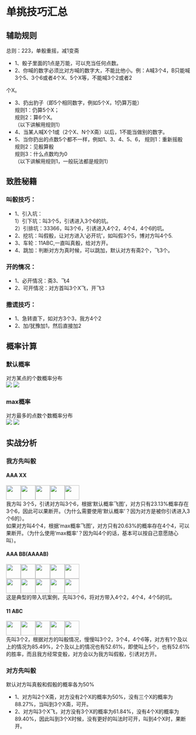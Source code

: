 ﻿# 单挑技巧汇总
## 辅助规则
总则：223，单骰重摇，减1变斋
- 1、骰子里面的1点是万能，可以充当任何点数。
- 2、你喊的数字必须比对方喊的数字大，不能比他小。例：A喊3个4，B只能喊3个5、3个6或者4个X、5个X等，不能喊3个2或者2

个X。
- 3、扔出豹子（即5个相同数字，例如5个X，1仍算万能）   
 规则1：仍算5个X；   
 规则2：算6个X。   
（以下讲解用规则1）   
- 4、当某人喊X个1或（2个X、N个X斋）以后，1不能当做别的数字。
- 5、当你扔出的点数5个都不一样，例如1、3、4、5、6，
规则1：重新摇骰   
规则2：见骰算骰   
规则3：什么点数均为0   
 （以下讲解用规则1，一般玩法都是规则1）

## 致胜秘籍
### 叫骰技巧：
- 1、引入坑：   
1）引下坑：叫3个5，引诱进入3个6的坑。   
2）引排坑：33366，叫3个6，引诱进入4个2，4个4，4个6的坑。   
- 2、挖坑：叫假骰，让对方进入‘必开坑’，如叫假3个5，博对方叫4个5.
- 3、车轮：11ABC,一直叫真骰，给对方开。
- 4、跳加：判断对方为真时候，可以跳加，默认对方有斋2个，飞3个。

### 开的情况：
- 1、必开情况：斋3、飞4
- 2、可开情况：对方首叫3个X飞，开飞3

### 撒谎技巧：
- 1、急转直下，如对方3个3，我方4个2
- 2、加/犹豫加1，然后直接加2

## 概率计算
### 默认概率
对方某点的个数概率分布   
<img src="https://github.com/joinbu/LiarsDice/blob/master/2.ONE%20VS%20ONE/%E7%B4%A0%E6%9D%90/ZAI_default.png">       <img src="https://github.com/joinbu/LiarsDice/blob/master/2.ONE%20VS%20ONE/%E7%B4%A0%E6%9D%90/FEI_default.png">   

### max概率
对方最多的点数个数概率分布   
<img src="https://github.com/joinbu/LiarsDice/blob/master/2.ONE%20VS%20ONE/%E7%B4%A0%E6%9D%90/ZAI_max.png">       <img src="https://github.com/joinbu/LiarsDice/blob/master/2.ONE%20VS%20ONE/%E7%B4%A0%E6%9D%90/FEI_max.png">   

## 实战分析
### 我方先叫骰
#### AAA XX
<img src="https://github.com/joinbu/LiarsDice/blob/master/material/5.png" width="40"/><img src="https://github.com/joinbu/LiarsDice/blob/master/material/5.png" width="40"/><img src="https://github.com/joinbu/LiarsDice/blob/master/material/5.png" width="40"/><img src="https://github.com/joinbu/LiarsDice/blob/master/material/2.png" width="40"/><img src="https://github.com/joinbu/LiarsDice/blob/master/material/3.png" width="40"/>   
我方叫 3个5，引诱对方叫3个6，根据‘默认概率飞图’，对方只有23.13%概率存在3个6，因此可以果断开。（为什么需要使用‘默认概率’？因为对方是被你引诱进入3个6的）。   
如果对方叫4个4，根据‘max概率飞图’，对方只有20.63%的概率存在4个4，可以果断开。（为什么使用‘max概率’？因为叫4个的话，基本可以按自己意愿随心叫）。   
####  AAA BB(AAAAB)
<img src="https://github.com/joinbu/LiarsDice/blob/master/material/6.png" width="40"/><img src="https://github.com/joinbu/LiarsDice/blob/master/material/6.png" width="40"/><img src="https://github.com/joinbu/LiarsDice/blob/master/material/6.png" width="40"/><img src="https://github.com/joinbu/LiarsDice/blob/master/material/3.png" width="40"/><img src="https://github.com/joinbu/LiarsDice/blob/master/material/3.png" width="40"/>      
<img src="https://github.com/joinbu/LiarsDice/blob/master/material/6.png" width="40"/><img src="https://github.com/joinbu/LiarsDice/blob/master/material/6.png" width="40"/><img src="https://github.com/joinbu/LiarsDice/blob/master/material/6.png" width="40"/><img src="https://github.com/joinbu/LiarsDice/blob/master/material/6.png" width="40"/><img src="https://github.com/joinbu/LiarsDice/blob/master/material/3.png" width="40"/>    
这是典型的带入坑案例，先叫3个6，将对方带入4个2，4个4，4个5的坑。
#### 11 ABC
<img src="https://github.com/joinbu/LiarsDice/blob/master/material/1.png" width="40"/><img src="https://github.com/joinbu/LiarsDice/blob/master/material/1.png" width="40"/><img src="https://github.com/joinbu/LiarsDice/blob/master/material/2.png" width="40"/><img src="https://github.com/joinbu/LiarsDice/blob/master/material/4.png" width="40"/><img src="https://github.com/joinbu/LiarsDice/blob/master/material/6.png" width="40"/>   
先叫3个2，根据对方的叫骰情况，慢慢叫3个2，3个4，4个6等，对方有1个及以上的情况为85.49%，2个及以上的情况也有52.61%，即使叫上5个，也有52.61%的胜率，而且我方经常变骰，对方会以为我方叫假骰，引诱对方开。

### 对方先叫骰
默认对方叫真骰和假骰的概率各为50%   
- 1、对方叫2个X斋，对方没有2个X的概率为50%，没有三个X的概率为88.27%，当叫到3个X斋，可开。
- 2、对方叫3个X飞，对方没有3个X的概率为61.84%，没有4个X的概率为89.40%，因此叫到3个X时候，没有更好的叫法时可开，叫到4个X时，果断开。